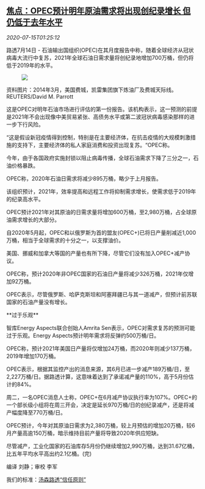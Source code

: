 <!--1594779794000-->
[焦点：OPEC预计明年原油需求将出现创纪录增长 但仍低于去年水平](https://cn.reuters.com/article/opec-oil-demand-outlook-0715-idCNKCS24G042)
------

<div><i>2020-07-15T01:25:12</i></div><div class="StandardArticleBody_body"><p>路透7月14日 - 石油输出国组织(OPEC)在其月度报告中称，随着全球经济从冠状病毒大流行中复苏，2021年全球石油日需求量将创纪录地增加700万桶，但仍将低于2019年的水平。 </p><div class="PrimaryAsset_container"><div class="Image_container" tabindex="-1"><figure class="Image_zoom" style="padding-bottom:"><div class="LazyImage_container LazyImage_dark" style="background-image:none"><img src="//s4.reutersmedia.net/resources/r/?m=02&amp;d=20200715&amp;t=2&amp;i=1525745923&amp;r=LYNXNPEG6E028&amp;w=600" aria-label="资料图片：2014年3月，美国费城，凯雷集团旗下炼油厂及费城天际线。REUTERS/David M. Parrott"/><div class="LazyImage_image LazyImage_fallback" style="background-image:url(//s4.reutersmedia.net/resources/r/?m=02&amp;d=20200715&amp;t=2&amp;i=1525745923&amp;r=LYNXNPEG6E028&amp;w=600);background-position:center center;background-color:inherit"></div></div><div class="Image_expand-button" aria-label="Expand Image Slideshow" role="button" tabindex="0"></div></figure><figcaption><div class="Image_caption"><span>资料图片：2014年3月，美国费城，凯雷集团旗下炼油厂及费城天际线。REUTERS/David M. Parrott</span></div></figcaption></div></div><p>这是OPEC对明年石油市场进行评估的第一份报告。该机构表示，这一预测的前提是2021年不会出现像中美贸易紧张、高债务水平或第二波冠状病毒感染那样的进一步下行风险。 </p><p>“这是假设新冠疫情得到控制，特别是在主要经济体，在抗击疫情的大规模刺激措施的支持下，主要经济体的私人家庭消费和投资出现复苏。“OPEC称。 </p><p>今年，由于各国政府实施封锁以阻止病毒传播，全球石油需求下降了三分之一，石油价格暴跌。 </p><p>OPEC称，2020年石油日需求将减少895万桶，略少于上月报告。 </p><p>该组织预计，2021年，效率提高和远程工作将抑制需求增长，使需求低于2019年的纪录高水平。 </p><p>OPEC预计2021年对其原油的日需求量将增加600万桶，至2,980万桶，占全球原油需求增长的大部分。 </p><p>自2020年5月起，OPEC和以俄罗斯为首的盟友(OPEC+)已将日产量削减近1,000万桶，相当于全球需求的十分之一，以支撑油价。 </p><p>美国、挪威和加拿大等国的产量也有所下降，尽管它们没有加入OPEC+减产协议。 </p><p>OPEC称，预计2020年非OPEC国家的石油日产量将减少326万桶，2021年仅增加92万桶。 </p><p>OPEC表示，尽管俄罗斯、哈萨克斯坦和阿塞拜疆已与其一道减产，但预计前苏联国家的石油产量没有增长。 </p><p>**过于乐观** </p><p>智库Energy Aspects联合创始人Amrita Sen表示，OPEC对需求复苏的预测可能过于乐观。Energy Aspects预计明年需求将反弹约500万桶/日。 </p><p>OPEC称，预计2021年美国日产量将仅增加24万桶，而2020年则减少137万桶，2019年增加170万桶。 </p><p>OPEC表示，根据其监控产出的消息来源，其6月已进一步减产189万桶/日，至2,227万桶/日。据路透计算，这意味着达到了承诺减产量的110%，高于5月份估计的84%。 </p><p>周二，一名OPEC消息人士称，OPEC+在6月减产协议执行率为107%。OPEC+的一个部长级小组将在周三开会，决定是延长970万桶/日的创纪录减产，还是将减产幅度降至770万桶/日。 </p><p>OPEC预计，今年对其原油日需求为2,380万桶，较上月预估的增加20万桶，较6月产量高逾150万桶，暗示维持目前产量将导致2020年供应短缺。 </p><p>尽管减产，工业化国家的石油库存5月份仍继续增加2,990万桶，达到31.67亿桶，比五年平均水平高出约2.1亿桶。(完) </p><div class="Attribution_container"><div class="Attribution_attribution"><p class="Attribution_content">编译 刘静；审校 李军 </p></div></div><div class="StandardArticleBody_trustBadgeContainer"><span class="StandardArticleBody_trustBadgeTitle">我们的标准：</span><span class="trustBadgeUrl"><a href="https://www.thomsonreuters.cn/content/dam/openweb/documents/pdf/china/brochures/about-us-1.pdf">汤森路透“信任原则”</a></span></div></div>
